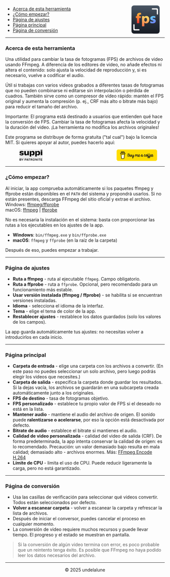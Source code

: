 <img src="logo.png" style="border-radius: 8px; margin-right:16px; margin-top:12px; height: 89px;" align="right" alt="Free FPS Logo" />

- [Acerca de esta herramienta](#about-this-tool)
- [¿Cómo empezar?](#how-to-start)
- [Página de ajustes](#settings-page)
- [Página principal](#main-page)
- [Página de conversión](#processing-page)

---

<a id="about-this-tool"></a>
### Acerca de esta herramienta

Una utilidad para cambiar la tasa de fotogramas (FPS) de archivos de video usando FFmpeg. A diferencia de los editores de video, no añade efectos ni altera el contenido: solo ajusta la velocidad de reproducción y, si es necesario, vuelve a codificar el audio.

Útil si trabajas con varios videos grabados a diferentes tasas de fotogramas que no pueden combinarse ni editarse sin interpolación o pérdida de cuadros.
También sirve como un compresor de vídeo rápido: mantén el FPS original y aumenta la compresión (p. ej., CRF más alto o bitrate más bajo) para reducir el tamaño del archivo.

Importante:
El programa está destinado a usuarios que entienden qué hace la conversión de FPS. Cambiar la tasa de fotogramas afecta la velocidad y la duración del video. ¡La herramienta no modifica los archivos originales!

Este programa se distribuye de forma gratuita ("tal cual") bajo la licencia MIT.
Si quieres apoyar al autor, puedes hacerlo aquí:

<a href="https://buymeacoffee.com/undelalune" target="_blank" rel="noopener" title="Go to buymeacoffee.com">
<img src="bmc-logo.svg" style="float: right; margin-right:24px; height: 36px; " alt="bmc Logo" />
</a>

<a href="https://suppi.pl/undelalune" target="_blank" rel="noopener" title="Go to suppi.pl">
<img src="suppi-logo.svg" style="margin-left:44px; height: 36px; " alt="suppi Logo" />
</a>

<br>

---

<a id="how-to-start"></a>
### ¿Cómo empezar?

Al iniciar, la app comprueba automáticamente si los paquetes ffmpeg y ffprobe están disponibles en el `PATH` del sistema y propondrá usarlos.
Si no están presentes, descarga FFmpeg del sitio oficial y extrae el archivo.<br>
Windows: <a href="https://www.gyan.dev/ffmpeg/builds/ffmpeg-release-essentials.zip" target="_blank" rel="noopener" title="Download ffmpeg/ffprobe archive">ffmpeg/ffprobe</a><br>
macOS: <a href="https://evermeet.cx/ffmpeg/ffmpeg-8.0.zip" target="_blank" rel="noopener" title="Download ffmpeg">ffmpeg</a> |
<a href="https://evermeet.cx/ffmpeg/ffprobe-8.0.zip" target="_blank" rel="noopener" title="Download ffprobe archive">ffprobe</a>

No es necesaria la instalación en el sistema: basta con proporcionar las rutas a los ejecutables en los ajustes de la app.

- **Windows**: `bin/ffmpeg.exe` y `bin/ffprobe.exe`
- **macOS**: `ffmpeg` y `ffprobe` (en la raíz de la carpeta)

Después de eso, puedes empezar a trabajar.

---

<a id="settings-page"></a>
### Página de ajustes

- **Ruta a ffmpeg** - ruta al ejecutable `ffmpeg`. Campo obligatorio.
- **Ruta a ffprobe** - ruta a `ffprobe`. Opcional, pero recomendado para un funcionamiento más estable.
- **Usar versión instalada (ffmpeg / ffprobe)** - se habilita si se encuentran versiones instaladas.
- **Idioma** - selecciona el idioma de la interfaz.
- **Tema** - elige el tema de color de la app.
- **Restablecer ajustes** - restablece los datos guardados (solo los valores de los campos).

La app guarda automáticamente tus ajustes: no necesitas volver a introducirlos en cada inicio.

---

<a id="main-page"></a>
### Página principal

- **Carpeta de entrada** - elige una carpeta con los archivos a convertir. (En este paso no puedes seleccionar un solo archivo, pero luego podrás elegir los videos que necesites.)
- **Carpeta de salida** - especifica la carpeta donde guardar los resultados. Si la dejas vacía, los archivos se guardarán en una subcarpeta creada automáticamente junto a los originales.
- **FPS de destino** - tasa de fotogramas objetivo.
- **FPS personalizado** - establece tu propio valor de FPS si el deseado no está en la lista.
- **Mantener audio** - mantiene el audio del archivo de origen. El sonido puede **ralentizarse o acelerarse**, por eso la opción está desactivada por defecto.
- **Bitrate de audio** - establece el bitrate si mantienes el audio.
- **Calidad de video personalizada** - calidad del video de salida (CRF). De forma predeterminada, la app intenta conservar la calidad de origen: es lo recomendado.
  Precaución: un valor demasiado bajo resulta en mala calidad; demasiado alto - archivos enormes. Más: [FFmpeg Encode H.264](https://trac.ffmpeg.org/wiki/Encode/H.264)
- **Límite de CPU** - limita el uso de CPU. Puede reducir ligeramente la carga, pero no está garantizado.

---

<a id="processing-page"></a>
### Página de conversión

- Usa las casillas de verificación para seleccionar qué videos convertir. Todos están seleccionados por defecto.
- **Volver a escanear carpeta** - volver a escanear la carpeta y refrescar la lista de archivos.
- Después de iniciar el conversor, puedes cancelar el proceso en cualquier momento.
- La conversión de video requiere muchos recursos y puede llevar tiempo. El progreso y el estado se muestran en pantalla.

> Si la conversión de algún video termina con error, es poco probable que un reintento tenga éxito.
> Es posible que FFmpeg no haya podido leer los datos necesarios del archivo.

---

<p style="text-align:center;">© 2025 undelalune</p>
